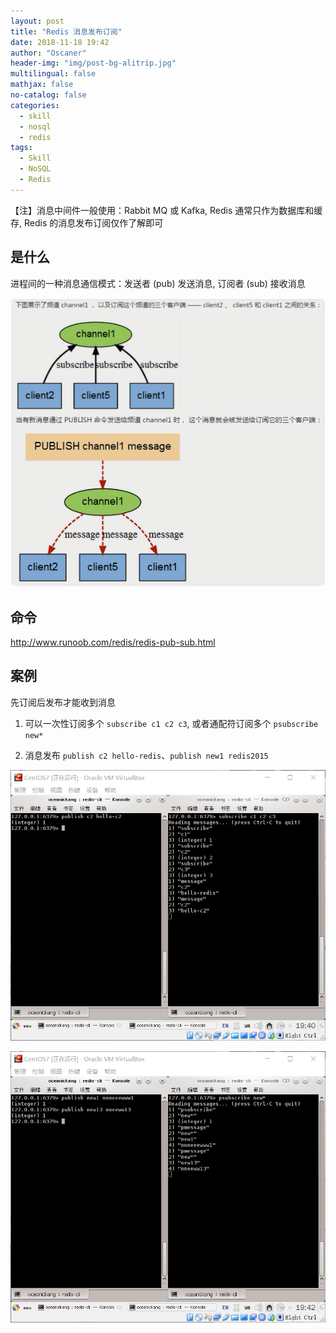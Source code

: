 ```yaml
---
layout: post
title: "Redis 消息发布订阅"
date: 2018-11-18 19:42
author: "Oscaner"
header-img: "img/post-bg-alitrip.jpg"
multilingual: false
mathjax: false
no-catalog: false
categories:
  - skill
  - nosql
  - redis
tags:
  - Skill
  - NoSQL
  - Redis
---
```


【注】消息中间件一般使用：Rabbit MQ 或 Kafka, Redis 通常只作为数据库和缓存, Redis 的消息发布订阅仅作了解即可

## 是什么

进程间的一种消息通信模式：发送者 (pub) 发送消息, 订阅者 (sub) 接收消息

![1.png](/assets/img/in-post/skill/sql/post-redis-subscribe/1.png)

## 命令

<a href="http://www.runoob.com/redis/redis-pub-sub.html">http://www.runoob.com/redis/redis-pub-sub.html</a>

## 案例

先订阅后发布才能收到消息

1. 可以一次性订阅多个 `subscribe c1 c2 c3`, 或者通配符订阅多个 `psubscribe new*`

2. 消息发布 `publish c2 hello-redis`、`publish new1 redis2015`

![2.png](/assets/img/in-post/skill/sql/post-redis-subscribe/2.png)

![3.png](/assets/img/in-post/skill/sql/post-redis-subscribe/3.png)
